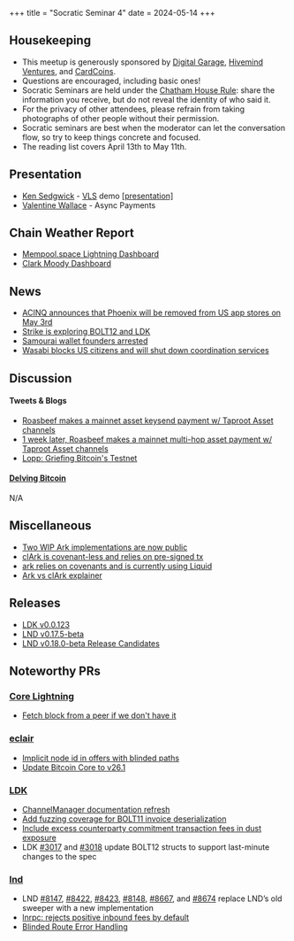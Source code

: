 +++
title = "Socratic Seminar 4"
date = 2024-05-14
+++

Housekeeping
------------

- This meetup is generously sponsored by [Digital Garage](https://dg717.com/), [Hivemind Ventures](https://hivemind.vc), and [CardCoins](https://cardcoins.co).
- Questions are encouraged, including basic ones!
- Socratic Seminars are held under the [Chatham House Rule](https://www.chathamhouse.org/about-us/chatham-house-rule): share the information you receive, but do not reveal the identity of who said it.
- For the privacy of other attendees, please refrain from taking photographs of other people without their permission.
- Socratic seminars are best when the moderator can let the conversation flow, so try to keep things concrete and focused.
- The reading list covers April 13th to May 11th.


Presentation
------------
 - [Ken Sedgwick](https://twitter.com/ksedgwic) - [VLS](https://vls.tech/) demo [[presentation]](https://gitlab.com/lightning-signer/presentations/-/blob/main/2024-demo-signer/README.md)
 - [Valentine Wallace](https://twitter.com/vallywal) - Async Payments


Chain Weather Report
--------------------

- [Mempool.space Lightning Dashboard](https://mempool.space/lightning)
- [Clark Moody Dashboard](https://bitcoin.clarkmoody.com/dashboard/)


News
----

- [ACINQ announces that Phoenix will be removed from US app stores on May 3rd](https://twitter.com/PhoenixWallet/status/1783878658014249027)
- [Strike is exploring BOLT12 and LDK](https://github.com/LN-Zap/bolt12-playground)
- [Samourai wallet founders arrested](https://www.justice.gov/usao-sdny/pr/founders-and-ceo-cryptocurrency-mixing-service-arrested-and-charged-money-laundering)
- [Wasabi blocks US citizens and will shut down coordination services](https://blog.wasabiwallet.io/zksnacks-is-discontinuing-its-coinjoin-coordination-service-1st-of-june/)


Discussion
----------

#### Tweets & Blogs

- [Roasbeef makes a mainnet asset keysend payment w/ Taproot Asset channels](https://twitter.com/roasbeef/status/1786043468164337951)
- [1 week later, Roasbeef makes a mainnet multi-hop asset payment w/ Taproot Asset channels](https://twitter.com/roasbeef/status/1788624974728790471)
- [Lopp: Griefing Bitcoin's Testnet](https://blog.lopp.net/griefing-bitcoin-testnet/)

#### [Delving Bitcoin](https://delvingbitcoin.org/)

N/A


Miscellaneous
-------------

- [Two WIP Ark implementations are now public](https://github.com/ark-network)
 - [clArk is covenant-less and relies on pre-signed tx](https://github.com/ark-network/clArk)
 - [ark relies on covenants and is currently using Liquid](https://github.com/ark-network/ark)
 - [Ark vs clArk explainer](https://arkdev.info/docs/learn/clark)


Releases
--------

- [LDK v0.0.123](https://github.com/lightningdevkit/rust-lightning/releases/tag/v0.0.123)
- [LND v0.17.5-beta](https://github.com/lightningnetwork/lnd/releases/tag/v0.17.5-beta)
- [LND v0.18.0-beta Release Candidates](https://github.com/lightningnetwork/lnd/discussions/8709)


Noteworthy PRs
--------------

### [Core Lightning](https://github.com/ElementsProject/lightning)
- [Fetch block from a peer if we don't have it](https://github.com/ElementsProject/lightning/pull/7240)

### [eclair](https://github.com/ACINQ/eclair/)
- [Implicit node id in offers with blinded paths](https://github.com/ACINQ/eclair/pull/2852)
- [Update Bitcoin Core to v26.1](https://github.com/ACINQ/eclair/pull/2851)

### [LDK](https://github.com/lightningdevkit/rust-lightning)
- [ChannelManager documentation refresh](https://github.com/lightningdevkit/rust-lightning/pull/2704)
- [Add fuzzing coverage for BOLT11 invoice deserialization](https://github.com/lightningdevkit/rust-lightning/pull/3054)
- [Include excess counterparty commitment transaction fees in dust exposure](https://github.com/lightningdevkit/rust-lightning/pull/3045)
- LDK [#3017](https://github.com/lightningdevkit/rust-lightning/pull/3017) and [#3018](https://github.com/lightningdevkit/rust-lightning/pull/3018) update BOLT12 structs to support last-minute changes to the spec

### [lnd](https://github.com/lightningnetwork/lnd)
- LND [#8147](https://github.com/lightningnetwork/lnd/pull/8147), [#8422](https://github.com/lightningnetwork/lnd/pull/8422), [#8423](https://github.com/lightningnetwork/lnd/pull/8423), [#8148](https://github.com/lightningnetwork/lnd/pull/8148), [#8667](https://github.com/lightningnetwork/lnd/pull/8667), and [#8674](https://github.com/lightningnetwork/lnd/pull/8674) replace LND’s old sweeper with a new implementation
- [lnrpc: rejects positive inbound fees by default](https://github.com/lightningnetwork/lnd/pull/8627)
- [Blinded Route Error Handling](https://github.com/lightningnetwork/lnd/pull/8485)
